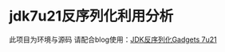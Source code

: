 # jdk7u21反序列化利用分析
此项目为环境与源码
请配合blog使用：[JDK反序列化Gadgets 7u21](https://lalajun.github.io/2019/11/30/JDK%E5%8F%8D%E5%BA%8F%E5%88%97%E5%8C%96Gadgets%207u21/)
